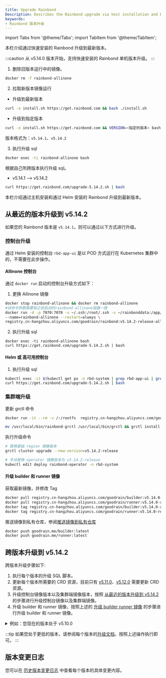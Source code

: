 ```yaml
---
title: Upgrade Rainbond
Description: Describes the Rainbond upgrade via host installation and Helm installation
keywords:
- Rainbond 版本升级
---
```

import Tabs from '@theme/Tabs';
import TabItem from '@theme/TabItem';

<Tabs groupId="upgrade">

  <TabItem value="quick" label="快速安装" default>

本栏介绍通过快速安装的 Rainbond 升级到最新版本。

:::caution
从 v5.14.0 版本开始，支持快速安装的 Rainbond 单机版本升级。
:::

1. 删除旧版本运行中的镜像。

```bash
docker rm -f rainbond-allinone 
```

2. 拉取新版本镜像运行  

- 升级到最新版本

```bash
curl -o install.sh https://get.rainbond.com && bash ./install.sh
```
- 升级到指定版本
```bash
curl -o install.sh https://get.rainbond.com && VERSION=<指定的版本> bash ./install.sh
```
版本格式为：`v5.14.1`、`v5.14.2`

3. 执行升级 sql

```bash
docker exec -ti rainbond-allinone bash
```

根据自己所跨版本执行升级 sql。

- v5.14.1 --> v5.14.2
```bash
curl https://get.rainbond.com/upgrade-5.14.2.sh | bash
```

  </TabItem>
  
  <TabItem value="" label="主机或 Helm">

本栏介绍通过主机安装和通过 Helm 安装的 Rainbond 升级到最新版本。  

## 从最近的版本升级到 v5.14.2

如果您的 Rainbond 版本是 `v5.14.1`，则可以通过以下方式进行升级。

### 控制台升级

通过 Helm 安装的控制台 `rbd-app-ui` 是以 POD 方式运行在 Kubernetes 集群中的，不需要在此步操作。

#### Allinone 控制台

通过 `docker run` 启动的控制台升级方式如下：

1. 更换 Allinone 镜像

```bash
docker stop rainbond-allinone && docker rm rainbond-allinone
#该命令参数需要和之前启动的rainbond-allinone容器一致
docker run -d -p 7070:7070 -v ~/.ssh:/root/.ssh -v ~/rainbonddata:/app/data \
--name=rainbond-allinone --restart=always \
registry.cn-hangzhou.aliyuncs.com/goodrain/rainbond:v5.14.2-release-allinone
```

2. 执行升级 sql

```
docker exec -ti rainbond-allinone bash
curl https://get.rainbond.com/upgrade-5.14.2.sh | bash
```

#### Helm 或 高可用控制台

1. 执行升级 sql
```bash
kubectl exec -it $(kubectl get po -n rbd-system | grep rbd-app-ui | grep Running | sed -n '1p' | awk '{print $1}') -n rbd-system bash
curl https://get.rainbond.com/upgrade-5.14.2.sh | bash
```

### 集群端升级

更新 grctl 命令

```bash
docker run -it --rm -v /:/rootfs  registry.cn-hangzhou.aliyuncs.com/goodrain/rbd-grctl:v5.14.2-release copy

mv /usr/local/bin/rainbond-grctl /usr/local/bin/grctl && grctl install
```

执行升级命令

```bash
# 替换基础 region 镜像版本
grctl cluster upgrade --new-version=v5.14.2-release

# 手动替换 operator 镜像版本为 v5.14.2-release
kubectl edit deploy rainbond-operator -n rbd-system
```

#### 升级 builder 和 runner 镜像

获取最新镜像，并修改 Tag

```bash
docker pull registry.cn-hangzhou.aliyuncs.com/goodrain/builder:v5.14.0-release
docker pull registry.cn-hangzhou.aliyuncs.com/goodrain/runner:v5.14.0-release
docker tag registry.cn-hangzhou.aliyuncs.com/goodrain/builder:v5.14.0-release goodrain.me/builder:latest
docker tag registry.cn-hangzhou.aliyuncs.com/goodrain/runner:v5.14.0-release goodrain.me/runner:latest
```

推送镜像到私有仓库，参阅[推送镜像到私有仓库](/docs/ops-guide/component/rbd-hub#向集群私有镜像仓库推送镜像)

```bash
docker push goodrain.me/builder:latest
docker push goodrain.me/runner:latest
```

## 跨版本升级到 v5.14.2

跨版本升级步骤如下:

1. 执行每个版本的升级 SQL 脚本。
2. 更新每个版本所需要的 CRD 资源，目前只有 [v5.11.0](https://v5.12-docs.rainbond.com/docs/upgrade/5.11.0-upgrade#%E6%B7%BB%E5%8A%A0%E6%8F%92%E4%BB%B6%E6%89%80%E9%9C%80%E8%B5%84%E6%BA%90)、[v5.12.0](https://v5.12-docs.rainbond.com/docs/upgrade/5.12.0-upgrade#%E6%9B%B4%E6%96%B0%E6%8F%92%E4%BB%B6%E6%89%80%E9%9C%80%E8%B5%84%E6%BA%90) 需要更新 CRD 资源。
3. 升级控制台镜像版本以及集群端镜像版本，按照 [从最近的版本升级到 v5.14.2](#从最近的版本升级到-v5142) 的步骤进行升级控制台镜像以及集群端镜像。
4. 升级 builder 和 runner 镜像，按照上述的 [升级 builder runner 镜像](#升级-builder-和-runner-镜像) 的步骤进行升级 builder 和 runner 镜像。

<details>
  <summary>例如：您现在的版本处于 v5.10.0</summary>
  <div>

1. 先执行每个版本所需要的 SQL 升级脚本。

```bash
# 进入控制台容器内
docker exec -it rainbond-allinone bash

# 在控制台容器内执行 5.10.1 版本升级SQL
curl https://get.rainbond.com/upgrade-5.10.1.sh | bash

# 在控制台容器内执行 5.11.0 版本升级SQL
curl https://get.rainbond.com/upgrade-5.11.0.sh | bash

## 5.12.0 无 SQL 升级

## 5.13.0 无 SQL 升级

## 5.14.0 无 SQL 升级

## 5.14.1 无 SQL 升级

# 在控制台容器内执行 5.14.2 版本升级SQL
curl https://get.rainbond.com/upgrade-5.14.2.sh | bash

```

2. 更新 CRD 资源 [v5.11.0](https://v5.12-docs.rainbond.com/docs/upgrade/5.11.0-upgrade#%E6%B7%BB%E5%8A%A0%E6%8F%92%E4%BB%B6%E6%89%80%E9%9C%80%E8%B5%84%E6%BA%90)、[v5.12.0](https://v5.12-docs.rainbond.com/docs/upgrade/5.12.0-upgrade#%E6%9B%B4%E6%96%B0%E6%8F%92%E4%BB%B6%E6%89%80%E9%9C%80%E8%B5%84%E6%BA%90)。

3. 升级控制台镜像以及集群端镜像版本，按照 [从最近的版本升级到 v5.14.2](#从最近的版本升级到-v5142) 的步骤进行升级。


  </div>
</details>


:::tip
如果您处于更低的版本，请参阅每个版本的[升级文档](https://v5.12-docs.rainbond.com/docs/upgrade/)，按照上述操作执行即可。
:::

  </TabItem>
</Tabs>

## 版本变更日志

您可以在 [历史版本变更日志](/community/change/) 中查看每个版本的具体变更内容。

